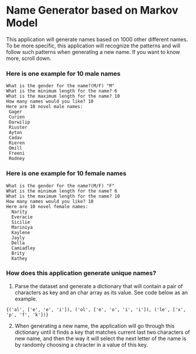 # Name Generator based on Markov Model
This application will generate names based on 1000 other different names. To be more specific, this application will recognize the patterns and will follow such patterns when generating a new name. If you want to know more, scroll down.


### Here is one example for 10 male names
```
What is the gender for the name?(M/F) "M"
What is the minimum length for the name? 6
What is the maximum length for the name? 10
How many names would you like? 10
Here are 10 novel male names: 
 Gager
 Curien
 Darwilip
 Riuster
 Ayton
 Cadav
 Rieren
 Omill
 Freeni
 Rodney
```
 
### Here is one example for 10 female names

```
What is the gender for the name?(M/F) "F"
What is the minimum length for the name? 6 
What is the maximum length for the name? 10
How many names would you like? 10
Here are 10 novel female names: 
  Narity
  Everacie
  Sicilie
  Mariniya
  Kaylene
  Jayly
  Della
  Camiadley
  Brity
  Kathey
```

### How does this application generate unique names? 
1. Parse the dataset and generate a dictionary that will contain a pair of characters as key and an char array as its value. See code below as an example. 
```
{('al', ['e', 'e', 'i']), ('ol', ['e', 'o', 'i', 'i']), ('le', ['x', 'p', 'f', 'k'])}
```
2. When generating a new name, the application will go through this dictionary until it finds a key that matches current last two characters of new name, and then the way it will select the next letter of the name is by randomly choosing a chracter in a value of this key. 
